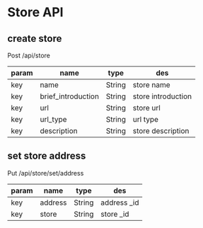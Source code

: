 # Store API

## create store
Post /api/store

param|name|type|des
-----|----|----|---
key|name|String|store name
key|brief_introduction|String|store introduction
key|url|String|store url
key|url_type|String| url type
key|description|String|store description

## set store address
Put /api/store/set/address

param|name|type|des
-----|----|----|---
key|address|String|address _id
key|store|String|store _id